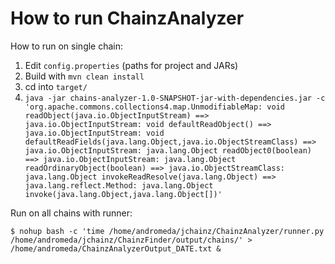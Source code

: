 # How to run ChainzAnalyzer

How to run on single chain:

1. Edit `config.properties` (paths for project and JARs)
1. Build with `mvn clean install`
1. cd into `target/`
1. `java -jar chains-analyzer-1.0-SNAPSHOT-jar-with-dependencies.jar -c 'org.apache.commons.collections4.map.UnmodifiableMap: void readObject(java.io.ObjectInputStream) ==> java.io.ObjectInputStream: void defaultReadObject() ==> java.io.ObjectInputStream: void defaultReadFields(java.lang.Object,java.io.ObjectStreamClass) ==> java.io.ObjectInputStream: java.lang.Object readObject0(boolean) ==> java.io.ObjectInputStream: java.lang.Object readOrdinaryObject(boolean) ==> java.io.ObjectStreamClass: java.lang.Object invokeReadResolve(java.lang.Object) ==> java.lang.reflect.Method: java.lang.Object invoke(java.lang.Object,java.lang.Object[])'`

Run on all chains with runner:

`$ nohup bash -c 'time /home/andromeda/jchainz/ChainzAnalyzer/runner.py /home/andromeda/jchainz/ChainzFinder/output/chains/' > /home/andromeda/ChainzAnalyzerOutput_DATE.txt &`
